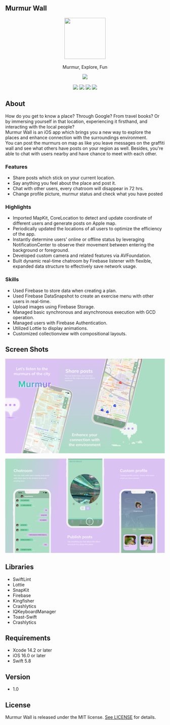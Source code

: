 ## Murmur Wall

<p align="center">
  <img src="https://raw.githubusercontent.com/cleopatra1314/Murmur/main/ImagesSource/MurmurIcon.png" width="130" height="130"/>
</p>

<p align="center">
Murmur, Explore, Fun
</p>

<p align="center">
    <a href="https://raw.githubusercontent.com/cleopatra1314/Murmur/main/ImagesSource/WaitForReview.png"><img src="https://developer.apple.com/assets/elements/badges/download-on-the-app-store.svg"></a>
</p>

<p align="center">
    <img src="https://img.shields.io/badge/platform-iOS-lightgray">
    <img src="https://img.shields.io/badge/license-MIT-informational">
    <img src="https://img.shields.io/badge/release-v1.0-green">
    <img src="https://img.shields.io/badge/Swift-5.8-orange.svg?style=flat">
</p>

## About
How do you get to know a place? Through Google? From travel books? Or by immersing yourself in that location, experiencing it firsthand, and interacting with the local people?</br>
Murmur Wall is an iOS app which brings you a new way to explore the places and enhance connection with the surroundings environment.</br>
You can post the murmurs on map as like you leave messages on the graffiti wall and see what others have posts on your region as well. Besides, you're able to chat with users nearby and have chance to meet with each other.</br>

### Features
- Share posts which stick on your current location.
- Say anything you feel about the place and post it.
- Chat with other users, every chatroom will disappear in 72 hrs.
- Change profile picture, murmur status and check what you have posted 

### Highlights
- Imported MapKit, CoreLocation to detect and update coordinate of different users and generate posts on Apple map.
- Periodically updated the locations of all users to optimize the efficiency of the app.  
- Instantly determine users' online or offline status by leveraging NotificationCenter to observe their movement between entering the background or foreground. 
- Developed custom camera and related features via AVFoundation.
- Built dynamic real-time chatroom by Firebase listener with flexible, expanded data structure to effectively save network usage. 

### Skills
- Used Firebase to store data when creating a plan.
- Used Firebase DataSnapshot to create an exercise menu with other users in real-time.
- Upload images using Firebase Storage.
- Managed basic synchronous and asynchronous execution with GCD operation.
- Managed users with Firebase Authentication.
- Utilized Lottie to display animations.
- Customized collectionview with compositional layouts.

## Screen Shots
<p align="center">
   <img src="https://raw.githubusercontent.com/cleopatra1314/Murmur/main/ImagesSource/gitHub1-1.png" width="550" />
</p>
<p align="center">
   <img src="https://raw.githubusercontent.com/cleopatra1314/Murmur/main/ImagesSource/gitHub1-2.png" width="550" />
</p>


## Libraries
- SwiftLint
- Lottie
- SnapKit
- Firebase
- Kingfisher
- Crashlytics
- IQKeyboardManager
- Toast-Swift
- Crashlytics

## Requirements
- Xcode 14.2 or later</br>
- iOS 16.0 or later</br>
- Swift 5.8

## Version
- 1.0
<!-- 
## Release Notes
| Version | Notes |
| :-----: | ----- |
| 1.0.1   | 1. Add reminder </br> 2. Add record statistics </br> 3. Fix bugs|
| 1.0.0   | Submitted to the App Store |


## Contact%%
Liam Hsu</br>

- email: <smile176223@gmail.com>
- <a href="https://www.linkedin.com/in/liamhsu0602/"><img src="https://img.shields.io/badge/LinkedIn-0077B5?style=for-the-badge&logo=linkedin&logoColor=white"></a>
-->

## License
Murmur Wall is released under the MIT license. [See LICENSE](https://github.com/cleopatra1314/Murmur/blob/main/LICENSE) for details.

